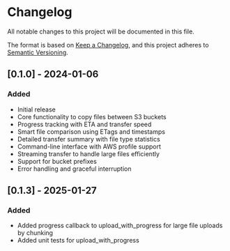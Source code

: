# Changelog

All notable changes to this project will be documented in this file.

The format is based on [Keep a Changelog](https://keepachangelog.com/en/1.0.0/),
and this project adheres to [Semantic Versioning](https://semver.org/spec/v2.0.0.html).

## [0.1.0] - 2024-01-06

### Added
- Initial release
- Core functionality to copy files between S3 buckets
- Progress tracking with ETA and transfer speed
- Smart file comparison using ETags and timestamps
- Detailed transfer summary with file type statistics
- Command-line interface with AWS profile support
- Streaming transfer to handle large files efficiently
- Support for bucket prefixes
- Error handling and graceful interruption 

## [0.1.3] - 2025-01-27

### Added
- Added progress callback to upload_with_progress for large file uploads by chunking
- Added unit tests for upload_with_progress